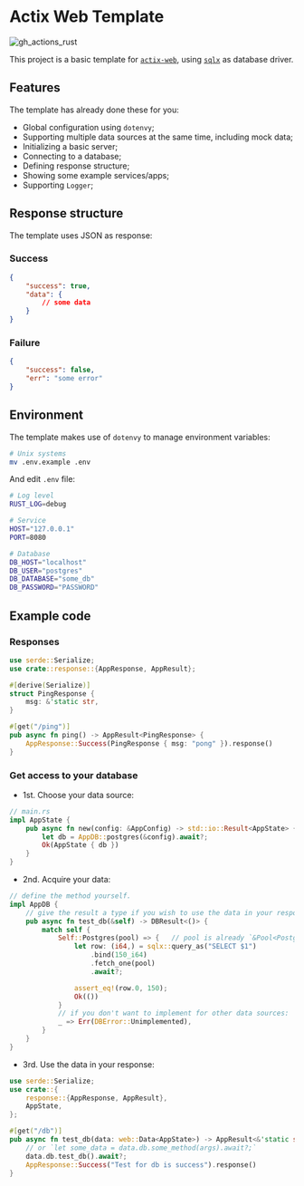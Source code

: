 # Actix Web Template

![gh_actions_rust](https://github.com/FrozenArcher/actix-template/actions/workflows/rust.yml/badge.svg)

This project is a basic template for [`actix-web`](https://github.com/actix/actix-web),
using [`sqlx`](https://github.com/launchbadge/sqlx) as database driver.

## Features

The template has already done these for you:

- Global configuration using `dotenvy`;
- Supporting multiple data sources at the same time, including mock data;
- Initializing a basic server;
- Connecting to a database;
- Defining response structure;
- Showing some example services/apps;
- Supporting `Logger`;

## Response structure

The template uses JSON as response:

### Success

```json
{
    "success": true,
    "data": {
        // some data
    }
}
```

### Failure

```json
{
    "success": false,
    "err": "some error"
}
```

## Environment

The template makes use of `dotenvy` to manage environment variables:

```bash
# Unix systems
mv .env.example .env
```

And edit `.env` file:

```bash
# Log level
RUST_LOG=debug

# Service
HOST="127.0.0.1"
PORT=8080

# Database
DB_HOST="localhost"
DB_USER="postgres"
DB_DATABASE="some_db"
DB_PASSWORD="PASSWORD"
```

## Example code

### Responses

```rust
use serde::Serialize;
use crate::response::{AppResponse, AppResult};

#[derive(Serialize)]
struct PingResponse {
    msg: &'static str,
}

#[get("/ping")]
pub async fn ping() -> AppResult<PingResponse> {
    AppResponse::Success(PingResponse { msg: "pong" }).response()
}
```

### Get access to your database

- 1st. Choose your data source:

```rust
// main.rs
impl AppState {
    pub async fn new(config: &AppConfig) -> std::io::Result<AppState> {
        let db = AppDB::postgres(&config).await?;
        Ok(AppState { db })
    }
}
```

- 2nd. Acquire your data:

```rust
// define the method yourself.
impl AppDB {
    // give the result a type if you wish to use the data in your response
    pub async fn test_db(&self) -> DBResult<()> {
        match self {
            Self::Postgres(pool) => {   // pool is already `&Pool<Postgres>`
                let row: (i64,) = sqlx::query_as("SELECT $1")
                    .bind(150_i64)
                    .fetch_one(pool)
                    .await?;

                assert_eq!(row.0, 150);
                Ok(())
            }
            // if you don't want to implement for other data sources:
            _ => Err(DBError::Unimplemented),
        }
    }
}
```

- 3rd. Use the data in your response:

```rust
use serde::Serialize;
use crate::{
    response::{AppResponse, AppResult},
    AppState,
};

#[get("/db")]
pub async fn test_db(data: web::Data<AppState>) -> AppResult<&'static str> {
    // or `let some_data = data.db.some_method(args).await?;`
    data.db.test_db().await?;
    AppResponse::Success("Test for db is success").response()
}
```
